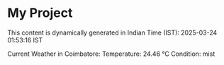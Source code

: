 # My Project

This content is dynamically generated in Indian Time (IST): 2025-03-24 01:53:16 IST


Current Weather in Coimbatore:
Temperature: 24.46 °C
Condition: mist
